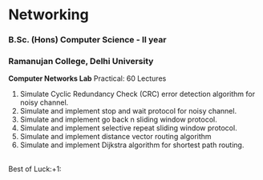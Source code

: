 # Networking
### B.Sc. (Hons) Computer Science - II year
### Ramanujan College, Delhi University

**Computer Networks Lab**
Practical: 60 Lectures
1.  Simulate Cyclic Redundancy Check (CRC) error detection algorithm for noisy channel.
2.  Simulate and implement stop and wait protocol for noisy channel.
3.  Simulate and implement go back n sliding window protocol.
4.  Simulate and implement selective repeat sliding window protocol.
6.  Simulate and implement distance vector routing algorithm
7.  Simulate and implement Dijkstra algorithm for shortest path routing.
</br>
Best of Luck:+1:
